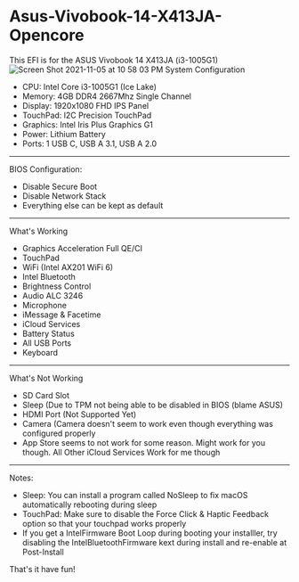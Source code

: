 # Asus-Vivobook-14-X413JA-Opencore
This EFI is for the ASUS Vivobook 14 X413JA (i3-1005G1)
![Screen Shot 2021-11-05 at 10 58 03 PM](https://user-images.githubusercontent.com/83425771/140599700-4fa64d7a-13b1-468c-9df5-f462b1171bbc.png)
System Configuration
- CPU: Intel Core i3-1005G1 (Ice Lake)
- Memory: 4GB DDR4 2667Mhz Single Channel
- Display: 1920x1080 FHD IPS Panel
- TouchPad: l2C Precision TouchPad
- Graphics: Intel Iris Plus Graphics G1
- Power: Lithium Battery
- Ports: 1 USB C, USB A 3.1, USB A 2.0
---------------------------------------------------------------------------------------
BIOS Configuration:
- Disable Secure Boot
- Disable Network Stack
- Everything else can be kept as default
---------------------------------------------------------------------------------------
What's Working
- Graphics Acceleration Full QE/CI
- TouchPad
- WiFi (Intel AX201 WiFi 6)
- Intel Bluetooth
- Brightness Control
- Audio ALC 3246
- Microphone
- iMessage & Facetime
- iCloud Services
- Battery Status
- All USB Ports
- Keyboard
----------------------------------------------------------------------------------------
What's Not Working
- SD Card Slot
- Sleep (Due to TPM not being able to be disabled in BIOS (blame ASUS)
- HDMI Port (Not Supported Yet)
- Camera (Camera doesn't seem to work even though everything was configured properly
- App Store seems to not work for some reason. Might work for you though. All Other iCloud Services Work for me though
----------------------------------------------------------------------------------------
Notes:
- Sleep: You can install a program called NoSleep to fix macOS automatically rebooting during sleep
- TouchPad: Make sure to disable the Force Click & Haptic Feedback option so that your touchpad works properly
- If you get a IntelFirmware Boot Loop during booting your installler, try disabling the IntelBluetoothFirmware kext during install and re-enable at Post-Install

That's it have fun!
